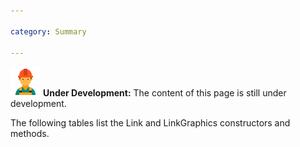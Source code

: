 ```yaml
---

category: Summary

---
```


![Under Construction](/resources/images/worker-male-48.png) **Under Development:** The content of this page is still under development.

The following tables list the Link and LinkGraphics constructors and methods.
 
 

